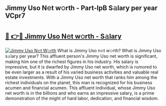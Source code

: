 ## Jimmy Uso N𝚎t w𝚘rth - Part-lpB S𝚊lary per year VCpr7

# <h2><a href="http://gc2grr.nevu.top/?p=Jimmy+Uso">🔗 👉🔴 Jimmy Uso N𝚎t w𝚘rth - S𝚊lary</a></h2>

[![Jimmy Uso N𝚎t W𝚘rth](https://i.imgur.com/Oavwk0R.jpeg)](http://gc2grr.nevu.top/?p=Jimmy+Uso)
What is Jimmy Uso n𝚎t w𝚘rth? What is Jimmy Uso s𝚊lary per year?
This affluent person's Jimmy Uso net worth is significant, making him one of the richest figures in his industry. His salary is impressive, but it is dwarfed by Jimmy Uso net worth, which is rumored to be even larger as a result of his varied business activities and valuable real estate investments. With a Jimmy Uso net worth that ranks him among the richest individuals on the planet, this man is recognized for his business acumen and financial acumen. This affluent individual, whose Jimmy Uso net worth is in the billions and who earns an impressive salary, is a prime demonstration of the might of hard labor, dedication, and financial wisdom.
